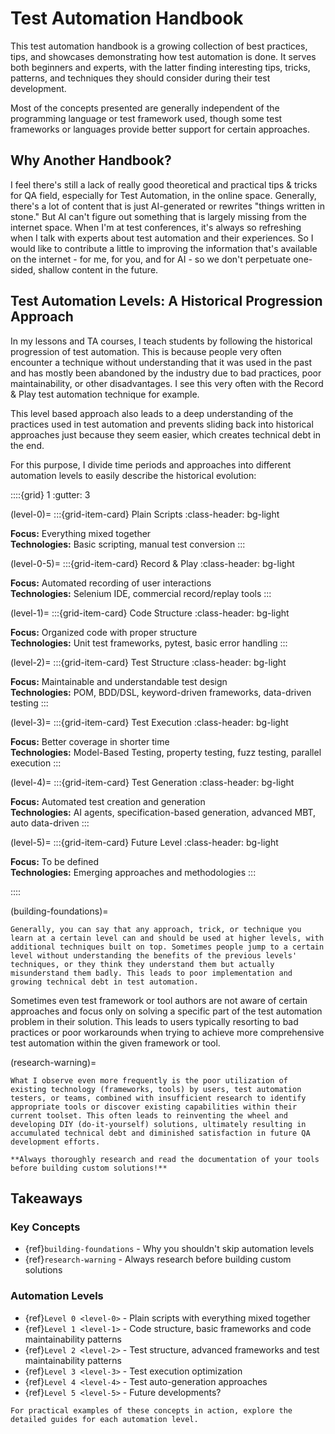 # Test Automation Handbook

This test automation handbook is a growing collection of best practices, tips, and showcases demonstrating how test automation is done. It serves both beginners and experts, with the latter finding interesting tips, tricks, patterns, and techniques they should consider during their test development.

Most of the concepts presented are generally independent of the programming language or test framework used, though some test frameworks or languages provide better support for certain approaches.

## Why Another Handbook?

I feel there's still a lack of really good theoretical and practical tips & tricks for QA field, especially for Test Automation, in the online space. Generally, there's a lot of content that is just AI-generated or rewrites "things written in stone." But AI can't figure out something that is largely missing from the internet space. When I'm at test conferences, it's always so refreshing when I talk with experts about test automation and their experiences. So I would like to contribute a little to improving the information that's available on the internet - for me, for you, and for AI - so we don't perpetuate one-sided, shallow content in the future.

## Test Automation Levels: A Historical Progression Approach

In my lessons and TA courses, I teach students by following the historical progression of test automation. This is because people very often encounter a technique without understanding that it was used in the past and has mostly been abandoned by the industry due to bad practices, poor maintainability, or other disadvantages. I see this very often with the Record & Play test automation technique for example.

This level based approach also leads to a deep understanding of the practices used in test automation and prevents sliding back into historical approaches just because they seem easier, which creates technical debt in the end.

For this purpose, I divide time periods and approaches into different automation levels to easily describe the historical evolution:

::::{grid} 1
:gutter: 3

(level-0)=
:::{grid-item-card} Plain Scripts
:class-header: bg-light

**Focus:** Everything mixed together  
**Technologies:** Basic scripting, manual test conversion
:::

(level-0-5)=
:::{grid-item-card} Record & Play
:class-header: bg-light

**Focus:** Automated recording of user interactions  
**Technologies:** Selenium IDE, commercial record/replay tools
:::

(level-1)=
:::{grid-item-card} Code Structure
:class-header: bg-light

**Focus:** Organized code with proper structure  
**Technologies:** Unit test frameworks, pytest, basic error handling
:::

(level-2)=
:::{grid-item-card} Test Structure
:class-header: bg-light

**Focus:** Maintainable and understandable test design  
**Technologies:** POM, BDD/DSL, keyword-driven frameworks, data-driven testing
:::

(level-3)=
:::{grid-item-card} Test Execution
:class-header: bg-light

**Focus:** Better coverage in shorter time  
**Technologies:** Model-Based Testing, property testing, fuzz testing, parallel execution
:::

(level-4)=
:::{grid-item-card} Test Generation
:class-header: bg-light

**Focus:** Automated test creation and generation  
**Technologies:** AI agents, specification-based generation, advanced MBT, auto data-driven
:::

(level-5)=
:::{grid-item-card} Future Level
:class-header: bg-light

**Focus:** To be defined  
**Technologies:** Emerging approaches and methodologies
:::

::::

(building-foundations)=
```{tip} **Building on Foundations**
Generally, you can say that any approach, trick, or technique you learn at a certain level can and should be used at higher levels, with additional techniques built on top. Sometimes people jump to a certain level without understanding the benefits of the previous levels' techniques, or they think they understand them but actually misunderstand them badly. This leads to poor implementation and growing technical debt in test automation.
```

Sometimes even test framework or tool authors are not aware of certain approaches and focus only on solving a specific part of the test automation problem in their solution. This leads to users typically resorting to bad practices or poor workarounds when trying to achieve more comprehensive test automation within the given framework or tool. 

(research-warning)=
```{warning} **Do Your Research First**
What I observe even more frequently is the poor utilization of existing technology (frameworks, tools) by users, test automation testers, or teams, combined with insufficient research to identify appropriate tools or discover existing capabilities within their current toolset. This often leads to reinventing the wheel and developing DIY (do-it-yourself) solutions, ultimately resulting in accumulated technical debt and diminished satisfaction in future QA development efforts.

**Always thoroughly research and read the documentation of your tools before building custom solutions!**
```

## Takeaways

### Key Concepts
- {ref}`building-foundations` - Why you shouldn't skip automation levels
- {ref}`research-warning` - Always research before building custom solutions

### Automation Levels
- {ref}`Level 0 <level-0>` - Plain scripts with everything mixed together
- {ref}`Level 1 <level-1>` - Code structure, basic frameworks and code maintainability patterns
- {ref}`Level 2 <level-2>` - Test structure, advanced frameworks and test maintainability patterns  
- {ref}`Level 3 <level-3>` - Test execution optimization
- {ref}`Level 4 <level-4>` - Test auto-generation approaches
- {ref}`Level 5 <level-5>` - Future developments?

```{seealso}
For practical examples of these concepts in action, explore the detailed guides for each automation level.
``` 